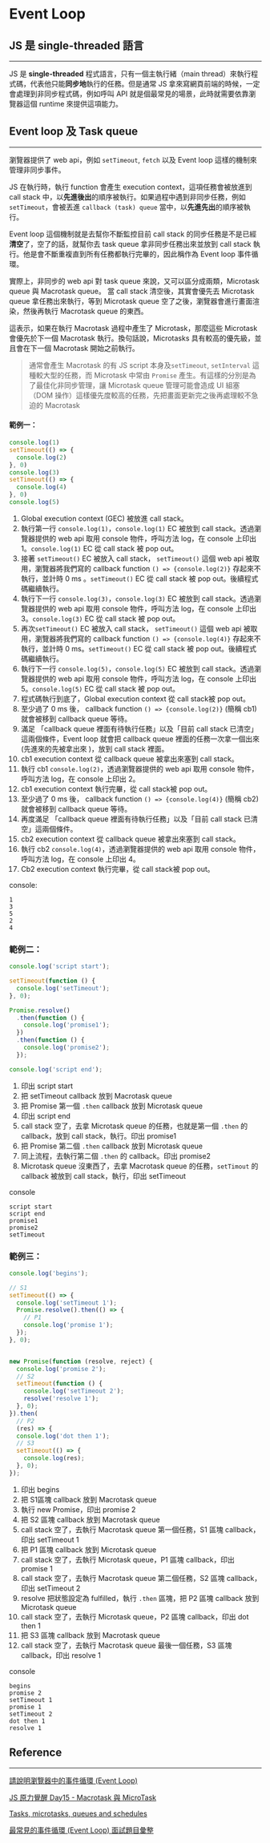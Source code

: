 # Event Loop

## JS 是 single-threaded 語言

---

JS 是 **single-threaded** 程式語言，只有一個主執行緒（main thread）來執行程式碼，代表他只能**同步地**執行的任務。但是通常 JS 拿來寫網頁前端的時候，一定會處理到非同步程式碼，例如呼叫 API 就是個最常見的場景，此時就需要依靠瀏覽器這個 runtime 來提供這項能力。



## Event loop 及 Task queue

---

瀏覽器提供了 web api，例如 `setTimeout`, `fetch` 以及 Event loop 這樣的機制來管理非同步事件。

JS 在執行時，執行 function 會產生 execution context，這項任務會被放進到 call stack 中，以**先進後出**的順序被執行。如果過程中遇到非同步任務，例如 `setTimeout`，會被丟進 `callback (task) queue` 當中，以**先進先出**的順序被執行。

Event loop 這個機制就是去幫你不斷監控目前 call stack 的同步任務是不是已經**清空**了，空了的話，就幫你去 task queue 拿非同步任務出來並放到 call stack 執行。他是會不斷重複直到所有任務都執行完畢的，因此稱作為 Event loop 事件循環。

實際上，非同步的 web api 對 task queue 來說，又可以區分成兩類，Microtask queue 與 Macrotask queue。 當 call stack 清空後，其實會優先去 Microtask queue 拿任務出來執行，等到 Microtask queue 空了之後，瀏覽器會進行畫面渲染，然後再執行 Macrotask queue 的東西。



這表示，如果在執行 Macrotask 過程中產生了 Microtask，那麼這些 Microtask 會優先於下一個 Macrotask 執行。換句話說，Microtasks 具有較高的優先級，並且會在下一個 Macrotask 開始之前執行。

> 通常會產生 Macrotask 的有 JS script 本身及`setTimeout`, `setInterval` 這種較大型的任務，而 Microtask 中常由 `Promise` 產生。有這樣的分別是為了最佳化非同步管理，讓 Microtask queue 管理可能會造成 UI 組塞（DOM 操作）這樣優先度較高的任務，先把畫面更新完之後再處理較不急迫的 Macrotask



#### 範例一：

``` js
console.log(1)
setTimeout(() => {
  console.log(2)
}, 0)
console.log(3)
setTimeout(() => {
  console.log(4)
}, 0)
console.log(5)
```

1. Global execution context (GEC) 被放進 call stack。
2. 執行第一行 `console.log(1)`，`console.log(1)` EC 被放到 call stack。透過瀏覽器提供的 web api 取用 console 物件，呼叫方法 log，在  console 上印出 1。`console.log(1)` EC 從 call stack 被 pop out。
3. 接著 `setTimeout()`  EC 被放入 call stack， `setTimeout()` 這個 web api 被取用，瀏覽器將我們寫的 callback function `() => {console.log(2)}` 存起來不執行，並計時 0 ms 。`setTimeout()` EC 從 call stack 被 pop out。後續程式碼繼續執行。
4. 執行下一行 `console.log(3)`，`console.log(3)` EC 被放到 call stack。透過瀏覽器提供的 web api 取用 console 物件，呼叫方法 log，在  console 上印出 3。`console.log(3)` EC 從 call stack 被 pop out。
5. 再次`setTimeout()`  EC 被放入 call stack， `setTimeout()` 這個 web api 被取用，瀏覽器將我們寫的 callback function `() => {console.log(4)}` 存起來不執行，並計時 0 ms。`setTimeout()` EC 從 call stack 被 pop out。後續程式碼繼續執行。
6. 執行下一行 `console.log(5)`，`console.log(5)` EC 被放到 call stack。透過瀏覽器提供的 web api 取用 console 物件，呼叫方法 log，在  console 上印出 5。`console.log(5)` EC 從 call stack 被 pop out。
7. 程式碼執行到底了，Global execution context 從 call stack被 pop out。
8. 至少過了 0 ms 後， callback function `() => {console.log(2)}` (簡稱 cb1) 就會被移到 callback queue 等待。
9. 滿足 「callback queue 裡面有待執行任務」以及「目前 call stack 已清空」這兩個條件，Event loop 就會把 callback queue 裡面的任務一次拿一個出來 (先進來的先被拿出來 )，放到 call stack 裡面。 
10. cb1 execution context 從 callback queue 被拿出來塞到 call stack。 
11. 執行 cb1  `console.log(2)`，透過瀏覽器提供的 web api 取用 console 物件，呼叫方法 log，在  console 上印出 2。
12. cb1 execution context 執行完畢，從 call stack被 pop out。
13. 至少過了 0 ms 後， callback function `() => {console.log(4)}` (簡稱 cb2) 就會被移到 callback queue 等待。
14. 再度滿足 「callback queue 裡面有待執行任務」以及「目前 call stack 已清空」這兩個條件。
15. cb2 execution context 從 callback queue 被拿出來塞到 call stack。 
16. 執行 cb2  `console.log(4)`，透過瀏覽器提供的 web api 取用 console 物件，呼叫方法 log，在  console 上印出 4。
17. Cb2 execution context 執行完畢，從 call stack被 pop out。



console:

```
1
3
5
2
4
```



###  範例二：

```js
console.log('script start');

setTimeout(function () {
  console.log('setTimeout');
}, 0);

Promise.resolve()
  .then(function () {
    console.log('promise1');
  })
  .then(function () {
    console.log('promise2');
  });

console.log('script end');
```

1. 印出 script start
2. 把 setTimeout callback 放到 Macrotask queue
3. 把 Promise 第一個 `.then` callback 放到 Microtask queue
4. 印出 script end
5. call stack 空了，去拿 Microtask queue 的任務，也就是第一個 `.then` 的 callback，放到 call stack，執行。印出 promise1
6. 把 Promise 第二個 `.then` callback 放到 Microtask queue
7. 同上流程，去執行第二個 `.then` 的 callback。印出 promise2
8.  Microtask queue 沒東西了，去拿 Macrotask queue 的任務，`setTimout` 的 callback 被放到 call stack，執行，印出 setTimeout

console

```
script start
script end
promise1
promise2
setTimeout
```



### 範例三：

```js
console.log('begins');

// S1
setTimeout(() => {
  console.log('setTimeout 1');
  Promise.resolve().then(() => {
    // P1
    console.log('promise 1');
  });
}, 0);


new Promise(function (resolve, reject) {
  console.log('promise 2');
  // S2
  setTimeout(function () {
    console.log('setTimeout 2');
    resolve('resolve 1');
  }, 0);
}).then(
  // P2
  (res) => {
  console.log('dot then 1');
  // S3
  setTimeout(() => {
    console.log(res);
  }, 0);
});
```

1. 印出 begins
2. 把 S1區塊 callback 放到 Macrotask queue
3. 執行 new Promise，印出 promise 2
4. 把 S2 區塊 callback 放到 Macrotask queue
5. call stack 空了，去執行 Macrotask queue 第一個任務，S1 區塊 callback，印出 setTimeout 1
6. 把 P1 區塊 callback 放到 Microtask queue
7. call stack 空了，去執行 Microtask queue，P1 區塊 callback，印出 promise 1
8. call stack 空了，去執行 Macrotask queue 第二個任務，S2 區塊 callback，印出 setTimeout 2
9. resolve 把狀態設定為 fulfilled，執行 `.then` 區塊，把 P2 區塊 callback 放到 Microtask queue
10. call stack 空了，去執行 Microtask queue，P2  區塊 callback，印出 dot then 1
11. 把 S3 區塊 callback 放到 Macrotask queue
12. call stack 空了，去執行 Macrotask queue 最後一個任務，S3 區塊 callback，印出 resolve 1

console

```
begins
promise 2
setTimeout 1
promise 1
setTimeout 2
dot then 1
resolve 1
```



## Reference

---

[請說明瀏覽器中的事件循環 (Event Loop)](https://www.explainthis.io/zh-hant/interview-guides/javascript/what-is-event-loop)

[JS 原力覺醒 Day15 - Macrotask 與 MicroTask](https://ithelp.ithome.com.tw/articles/10222737)

[Tasks, microtasks, queues and schedules](https://jakearchibald.com/2015/tasks-microtasks-queues-and-schedules/)

[最常見的事件循環 (Event Loop) 面試題目彙整](https://www.explainthis.io/zh-hant/interview-guides/javascript/js-event-loop-questions#%E5%9F%BA%E7%A4%8E%E9%A1%8C)
